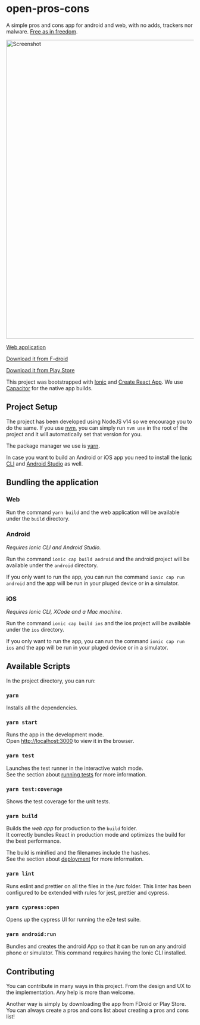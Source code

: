 # open-pros-cons

A simple pros and cons app for android and web, with no adds, trackers nor malware. [Free as in freedom](https://www.gnu.org/philosophy/free-sw.html).

<a href="https://tobertet.github.io/open-pros-cons" alt="Link to the application">
<img src="https://tobertet.github.io/open-pros-cons/assets/Screenshot.png" alt="Screenshot" width="800"> </a>

[Web application](https://tobertet.github.io/open-pros-cons)

[Download it from F-droid](https://f-droid.org/packages/com.robertmengual.open_pros_cons/)

[Download it from Play Store]()

This project was bootstrapped with [Ionic](https://github.com/ionic-team/ionic-framework) and [Create React App](https://github.com/facebook/create-react-app).
We use [Capacitor](https://github.com/ionic-team/capacitor) for the native app builds.

## Project Setup

The project has been developed using NodeJS v14 so we encourage you to do the same. If you use [nvm](https://github.com/nvm-sh/nvm), you can simply run `nvm use` in the root of the project and it will automatically set that version for you.

The package manager we use is [yarn](https://classic.yarnpkg.com/lang/en/docs/install).

In case you want to build an Android or iOS app you need to install the [Ionic CLI](https://ionicframework.com/docs/intro/cli) and [Android Studio](https://developer.android.com/studio) as well.

## Bundling the application

### Web

Run the command `yarn build` and the web application will be available under the `build` directory.

### Android

_Requires Ionic CLI and Android Studio._

Run the command `ionic cap build android` and the android project will be available under the `android` directory.

If you only want to run the app, you can run the command `ionic cap run android` and the app will be run in your pluged device or in a simulator.

### iOS

_Requires Ionic CLI, XCode and a Mac machine._

Run the command `ionic cap build ios` and the ios project will be available under the `ios` directory.

If you only want to run the app, you can run the command `ionic cap run ios` and the app will be run in your pluged device or in a simulator.

## Available Scripts

In the project directory, you can run:

### `yarn`

Installs all the dependencies.

### `yarn start`

Runs the app in the development mode.\
Open [http://localhost:3000](http://localhost:3000) to view it in the browser.

### `yarn test`

Launches the test runner in the interactive watch mode.\
See the section about [running tests](https://facebook.github.io/create-react-app/docs/running-tests) for more information.

### `yarn test:coverage`

Shows the test coverage for the unit tests.

### `yarn build`

Builds the _web app_ for production to the `build` folder.\
It correctly bundles React in production mode and optimizes the build for the best performance.

The build is minified and the filenames include the hashes.\
See the section about [deployment](https://facebook.github.io/create-react-app/docs/deployment) for more information.

### `yarn lint`

Runs eslint and prettier on all the files in the /src folder. This linter has been configured to be extended with rules for jest, prettier and cypress.

### `yarn cypress:open`

Opens up the cypress UI for running the e2e test suite.

### `yarn android:run`

Bundles and creates the android App so that it can be run on any android phone or simulator. This command requires having the Ionic CLI installed.

## Contributing

You can contribute in many ways in this project. From the design and UX to the implementation. Any help is more than welcome.

Another way is simply by downloading the app from FDroid or Play Store. You can always create a pros and cons list about creating a pros and cons list!
